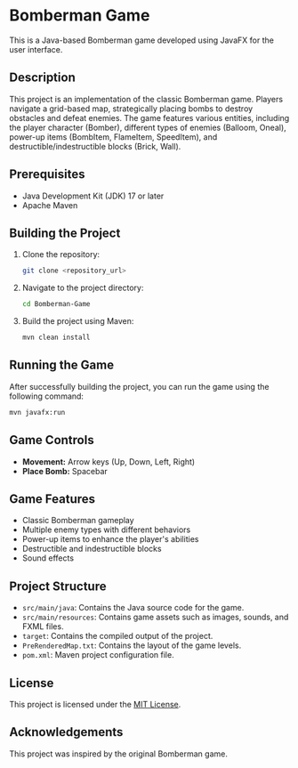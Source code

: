 # Bomberman Game

This is a Java-based Bomberman game developed using JavaFX for the user interface.

## Description

This project is an implementation of the classic Bomberman game. Players navigate a grid-based map, strategically placing bombs to destroy obstacles and defeat enemies. The game features various entities, including the player character (Bomber), different types of enemies (Balloom, Oneal), power-up items (BombItem, FlameItem, SpeedItem), and destructible/indestructible blocks (Brick, Wall).

## Prerequisites

-   Java Development Kit (JDK) 17 or later
-   Apache Maven

## Building the Project

1. Clone the repository:
    ```bash
    git clone <repository_url>
    ```
2. Navigate to the project directory:
    ```bash
    cd Bomberman-Game
    ```
3. Build the project using Maven:
    ```bash
    mvn clean install
    ```

## Running the Game

After successfully building the project, you can run the game using the following command:

```bash
mvn javafx:run
```

## Game Controls

-   **Movement:** Arrow keys (Up, Down, Left, Right)
-   **Place Bomb:** Spacebar

## Game Features

-   Classic Bomberman gameplay
-   Multiple enemy types with different behaviors
-   Power-up items to enhance the player's abilities
-   Destructible and indestructible blocks
-   Sound effects

## Project Structure

-   `src/main/java`: Contains the Java source code for the game.
-   `src/main/resources`: Contains game assets such as images, sounds, and FXML files.
-   `target`: Contains the compiled output of the project.
-   `PreRenderedMap.txt`: Contains the layout of the game levels.
-   `pom.xml`: Maven project configuration file.

## License

This project is licensed under the [MIT License](LICENSE).

## Acknowledgements

This project was inspired by the original Bomberman game.
